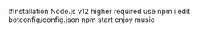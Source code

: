 #Installation
Node.js v12 higher required
use npm i
edit botconfig/config.json
npm start
enjoy music
